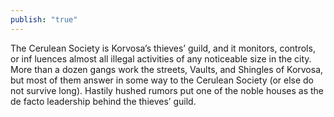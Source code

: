 ```yaml
---
publish: "true"
---
```

The Cerulean Society is Korvosa’s thieves’ guild, and it monitors, controls, or inf luences almost all illegal activities of any noticeable size in the city. More than a dozen gangs work the streets, Vaults, and Shingles of Korvosa, but most of them answer in some way to the Cerulean Society (or else do not survive long). Hastily hushed rumors put one of the noble houses as the de facto leadership behind the thieves’ guild.